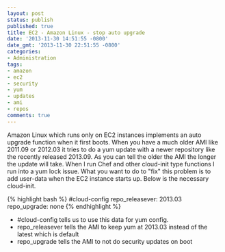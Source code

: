 ```yaml
---
layout: post
status: publish
published: true
title: EC2 - Amazon Linux - stop auto upgrade
date: '2013-11-30 14:51:55 -0800'
date_gmt: '2013-11-30 22:51:55 -0800'
categories:
- Administration
tags:
- amazon
- ec2
- security
- yum
- updates
- ami
- repos
comments: true
---
```

<p>Amazon Linux which runs only on EC2 instances implements an auto upgrade function when it first boots.  When you have a much older AMI like 2011.09 or 2012.03 it tries to do a yum update with a newer repository like the recently released 2013.09.  As you can tell the older the AMI the longer the update will take.  When I run Chef and other cloud-init type functions I run into a yum lock issue.  What you want to do to "fix" this problem is to add user-data when the EC2 instance starts up.  Below is the necessary cloud-init.</p>

{% highlight bash %}
#cloud-config
repo_releasever: 2013.03
repo_upgrade: none
{% endhighlight %}

<ul>
<li>#cloud-config tells us to use this data for yum config.</li>
<li>repo_releasever tells the AMI to keep yum at 2013.03 instead of the latest which is default</li>
<li>repo_upgrade tells the AMI to not do security updates on boot</li>
</ul>

